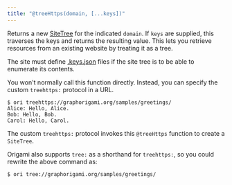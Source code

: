 ```yaml
---
title: "@treeHttps(domain, [...keys])"
---
```


Returns a new [SiteTree](/async-tree/SiteTree.html) for the indicated `domain`. If `keys` are supplied, this traverses the keys and returns the resulting value. This lets you retrieve resources from an existing website by treating it as a tree.

The site must define [.keys.json](https://graphorigami.org/async-tree/SiteTree#keysjson-files) files if the site tree is to be able to enumerate its contents.

You won't normally call this function directly. Instead, you can specify the custom `treehttps:` protocol in a URL.

```console
$ ori treehttps://graphorigami.org/samples/greetings/
Alice: Hello, Alice.
Bob: Hello, Bob.
Carol: Hello, Carol.
```

The custom `treehttps:` protocol invokes this `@treeHttps` function to create a `SiteTree`.

Origami also supports `tree:` as a shorthand for `treehttps:`, so you could rewrite the above command as:

```console
$ ori tree://graphorigami.org/samples/greetings/
```
